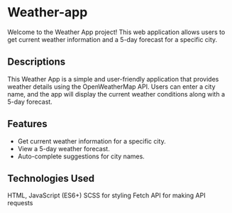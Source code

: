 # Weather-app

Welcome to the Weather App project! This web application allows users to get current weather information and a 5-day forecast for a specific city.


## Descriptions

This Weather App is a simple and user-friendly application that provides weather details using the OpenWeatherMap API. Users can enter a city name, and the app will display the current weather conditions along with a 5-day forecast.

## Features

- Get current weather information for a specific city.
- View a 5-day weather forecast.
- Auto-complete suggestions for city names.


## Technologies Used
HTML, JavaScript (ES6+)
SCSS for styling
Fetch API for making API requests


